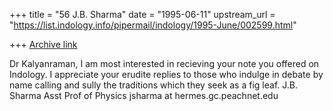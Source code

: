 +++
title = "56 J.B. Sharma"
date = "1995-06-11"
upstream_url = "https://list.indology.info/pipermail/indology/1995-June/002599.html"

+++
[Archive link](https://list.indology.info/pipermail/indology/1995-June/002599.html)

Dr Kalyanraman,
 I am most interested in recieving your note you offered on Indology. 
I appreciate your erudite replies to those who indulge in debate by 
name calling and sully the traditions which they seek as a fig leaf.
J.B. Sharma
Asst Prof of Physics
jsharma at hermes.gc.peachnet.edu





